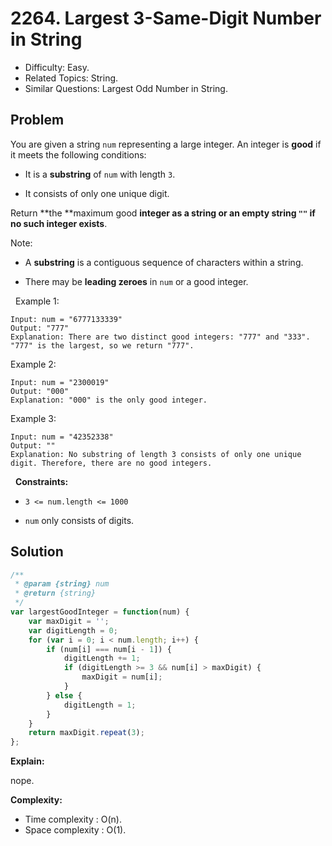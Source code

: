 # 2264. Largest 3-Same-Digit Number in String

- Difficulty: Easy.
- Related Topics: String.
- Similar Questions: Largest Odd Number in String.

## Problem

You are given a string `num` representing a large integer. An integer is **good** if it meets the following conditions:


	
- It is a **substring** of `num` with length `3`.
	
- It consists of only one unique digit.


Return **the **maximum good **integer as a **string** or an empty string **`""`** if no such integer exists**.

Note:


	
- A **substring** is a contiguous sequence of characters within a string.
	
- There may be **leading zeroes** in `num` or a good integer.


 
Example 1:

```
Input: num = "6777133339"
Output: "777"
Explanation: There are two distinct good integers: "777" and "333".
"777" is the largest, so we return "777".
```

Example 2:

```
Input: num = "2300019"
Output: "000"
Explanation: "000" is the only good integer.
```

Example 3:

```
Input: num = "42352338"
Output: ""
Explanation: No substring of length 3 consists of only one unique digit. Therefore, there are no good integers.
```

 
**Constraints:**


	
- `3 <= num.length <= 1000`
	
- `num` only consists of digits.



## Solution

```javascript
/**
 * @param {string} num
 * @return {string}
 */
var largestGoodInteger = function(num) {
    var maxDigit = '';
    var digitLength = 0;
    for (var i = 0; i < num.length; i++) {
        if (num[i] === num[i - 1]) {
            digitLength += 1;
            if (digitLength >= 3 && num[i] > maxDigit) {
                maxDigit = num[i];
            }
        } else {
            digitLength = 1;
        }
    }
    return maxDigit.repeat(3);
};
```

**Explain:**

nope.

**Complexity:**

* Time complexity : O(n).
* Space complexity : O(1).
